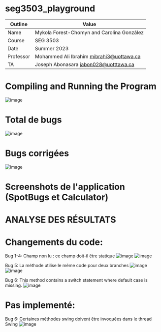 # seg3503_playground

| Outline | Value |
| --- | ---- |
| Name | Mykola Forest-Chomyn and Carolina González |
| Course | SEG 3503 |
| Date | Summer 2023 |
| Professor | Mohammed Ali Ibrahim mibrahi3@uottawa.ca|
| TA | Joseph Abonasara jabon028@uotttawa.ca  |

# Compiling and Running the Program 
![image](https://github.com/mykolafc/seg3503_playground/assets/90726597/2f035e8a-30ab-4bf4-ae4c-4346c764daff)

# Total de bugs
![image](https://github.com/mykolafc/seg3503_playground/assets/90726597/db7f9d7b-ed15-4cd6-8184-d4eb9fb0c300)

# Bugs corrigées 
![image](https://github.com/mykolafc/seg3503_playground/assets/90726597/ffc01bfd-bb0d-4e74-8888-d6f95baea11f)

# Screenshots de l'application (SpotBugs et Calculator)

# ANALYSE DES RÉSULTATS

# Changements du code:

Bug 1-4: Champ non lu : ce champ doit-il être statique
![image](https://github.com/mykolafc/seg3503_playground/assets/90726597/35499904-615f-4f27-98b9-c8088c720542)
![image](https://github.com/mykolafc/seg3503_playground/assets/90726597/541b7417-6c66-437c-bab1-3ee69add66b5)

Bug 5: La méthode utilise le même code pour deux branches 
![image](https://github.com/mykolafc/seg3503_playground/assets/90726597/7c35860b-43f5-499f-bc32-fe201e93ab63)
![image](https://github.com/mykolafc/seg3503_playground/assets/90726597/c4b0bb9e-a3ee-4654-a45d-3809d83c8fd6)

Bug 6: This method contains a switch statement where default case is missing.
![image](https://github.com/mykolafc/seg3503_playground/assets/90726597/ef75241e-0c54-4745-9370-72a146dbd670)

# Pas implementé: 
Bug 6: Certaines méthodes swing doivent être invoquées dans le thread Swing
![image](https://github.com/mykolafc/seg3503_playground/assets/90726597/227f8c5d-4790-4024-9da8-f144b57df8ea)
